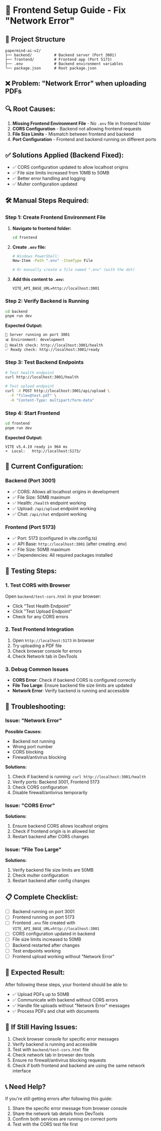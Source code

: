 # 🚀 Frontend Setup Guide - Fix "Network Error"

## 📁 **Project Structure**
```
papermind-ai-v2/
├── backend/          # Backend server (Port 3001)
├── frontend/         # Frontend app (Port 5173)
├── .env              # Backend environment variables
└── package.json      # Root package.json
```

## ❌ **Problem: "Network Error" when uploading PDFs**

## 🔍 **Root Causes:**
1. **Missing Frontend Environment File** - No `.env` file in frontend folder
2. **CORS Configuration** - Backend not allowing frontend requests
3. **File Size Limits** - Mismatch between frontend and backend
4. **Port Configuration** - Frontend and backend running on different ports

## ✅ **Solutions Applied (Backend Fixed):**
- ✅ CORS configuration updated to allow localhost origins
- ✅ File size limits increased from 10MB to 50MB
- ✅ Better error handling and logging
- ✅ Multer configuration updated

## 🛠️ **Manual Steps Required:**

### **Step 1: Create Frontend Environment File**

1. **Navigate to frontend folder:**
   ```bash
   cd frontend
   ```

2. **Create `.env` file:**
   ```bash
   # Windows PowerShell:
   New-Item -Path ".env" -ItemType File
   
   # Or manually create a file named ".env" (with the dot)
   ```

3. **Add this content to `.env`:**
   ```env
   VITE_API_BASE_URL=http://localhost:3001
   ```

### **Step 2: Verify Backend is Running**
```bash
cd backend
pnpm run dev
```

**Expected Output:**
```
🚀 Server running on port 3001
📊 Environment: development
🔗 Health check: http://localhost:3001/health
✅ Ready check: http://localhost:3001/ready
```

### **Step 3: Test Backend Endpoints**
```bash
# Test health endpoint
curl http://localhost:3001/health

# Test upload endpoint
curl -X POST http://localhost:3001/api/upload \
  -F "file=@test.pdf" \
  -H "Content-Type: multipart/form-data"
```

### **Step 4: Start Frontend**
```bash
cd frontend
pnpm run dev
```

**Expected Output:**
```
VITE v5.4.19 ready in 964 ms
➜  Local:   http://localhost:5173/
```

## 🔧 **Current Configuration:**

### **Backend (Port 3001)**
- ✅ CORS: Allows all localhost origins in development
- ✅ File Size: 50MB maximum
- ✅ Health: `/health` endpoint working
- ✅ Upload: `/api/upload` endpoint working
- ✅ Chat: `/api/chat` endpoint working

### **Frontend (Port 5173)**
- ✅ Port: 5173 (configured in vite.config.ts)
- ✅ API Base: `http://localhost:3001` (after creating .env)
- ✅ File Size: 50MB maximum
- ✅ Dependencies: All required packages installed

## 🧪 **Testing Steps:**

### **1. Test CORS with Browser**
Open `backend/test-cors.html` in your browser:
- Click "Test Health Endpoint"
- Click "Test Upload Endpoint"
- Check for any CORS errors

### **2. Test Frontend Integration**
1. Open `http://localhost:5173` in browser
2. Try uploading a PDF file
3. Check browser console for errors
4. Check Network tab in DevTools

### **3. Debug Common Issues**
- **CORS Error**: Check if backend CORS is configured correctly
- **File Too Large**: Ensure backend file size limits are updated
- **Network Error**: Verify backend is running and accessible

## 🚨 **Troubleshooting:**

### **Issue: "Network Error"**
**Possible Causes:**
- Backend not running
- Wrong port number
- CORS blocking
- Firewall/antivirus blocking

**Solutions:**
1. Check if backend is running: `curl http://localhost:3001/health`
2. Verify ports: Backend 3001, Frontend 5173
3. Check CORS configuration
4. Disable firewall/antivirus temporarily

### **Issue: "CORS Error"**
**Solutions:**
1. Ensure backend CORS allows localhost origins
2. Check if frontend origin is in allowed list
3. Restart backend after CORS changes

### **Issue: "File Too Large"**
**Solutions:**
1. Verify backend file size limits are 50MB
2. Check multer configuration
3. Restart backend after config changes

## 📋 **Complete Checklist:**

- [ ] Backend running on port 3001
- [ ] Frontend running on port 5173
- [ ] Frontend `.env` file created with `VITE_API_BASE_URL=http://localhost:3001`
- [ ] CORS configuration updated in backend
- [ ] File size limits increased to 50MB
- [ ] Backend restarted after changes
- [ ] Test endpoints working
- [ ] Frontend upload working without "Network Error"

## 🎯 **Expected Result:**
After following these steps, your frontend should be able to:
- ✅ Upload PDFs up to 50MB
- ✅ Communicate with backend without CORS errors
- ✅ Handle file uploads without "Network Error" messages
- ✅ Process PDFs and chat with documents

## 🔄 **If Still Having Issues:**
1. Check browser console for specific error messages
2. Verify backend is running and accessible
3. Test with `backend/test-cors.html` file
4. Check network tab in browser dev tools
5. Ensure no firewall/antivirus blocking requests
6. Check if both frontend and backend are using the same network interface

## 📞 **Need Help?**
If you're still getting errors after following this guide:
1. Share the specific error message from browser console
2. Share the network tab details from DevTools
3. Confirm both services are running on correct ports
4. Test with the CORS test file first
